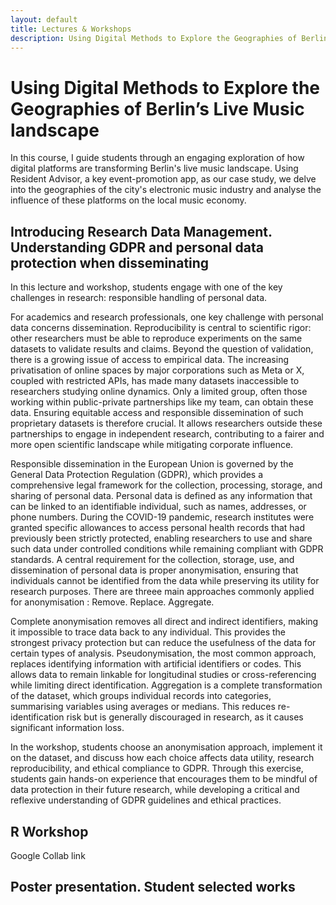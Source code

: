 ```yaml
---
layout: default
title: Lectures & Workshops
description: Using Digital Methods to Explore the Geographies of Berlin’s Live Music landscape
---
```


# Using Digital Methods to Explore the Geographies of Berlin’s Live Music landscape

In this course, I guide students through an engaging exploration of how digital platforms are transforming Berlin's live music landscape. Using Resident Advisor, a key event-promotion app, as our case study, we delve into the geographies of the city's electronic music industry and analyse the influence of these platforms on the local music economy.

## Introducing Research Data Management. Understanding GDPR and personal data protection when disseminating 

In this lecture and workshop, students engage with one of the key challenges in research: responsible handling of personal data.

For academics and research professionals, one key challenge with personal data concerns dissemination. Reproducibility is central to scientific rigor: other researchers must be able to reproduce experiments on the same datasets to validate results and claims. Beyond the question of validation, there is a growing issue of access to empirical data. The increasing privatisation of online spaces by major corporations such as Meta or X, coupled with restricted APIs, has made many datasets inaccessible to researchers studying online dynamics. Only a limited group, often those working within public-private partnerships like my team, can obtain these data. Ensuring equitable access and responsible dissemination of such proprietary datasets is therefore crucial. It allows researchers outside these partnerships to engage in independent research, contributing to a fairer and more open scientific landscape while mitigating corporate influence.

Responsible dissemination in the European Union is governed by the General Data Protection Regulation (GDPR), which provides a comprehensive legal framework for the collection, processing, storage, and sharing of personal data. Personal data is defined as any information that can be linked to an identifiable individual, such as names, addresses, or phone numbers. During the COVID-19 pandemic, research institutes were granted specific allowances to access personal health records that had previously been strictly protected, enabling researchers to use and share such data under controlled conditions while remaining compliant with GDPR standards. A central requirement for the collection, storage, use, and dissemination of personal data is proper anonymisation, ensuring that individuals cannot be identified from the data while preserving its utility for research purposes. There are threee main approaches commonly applied for anonymisation : Remove. Replace. Aggregate.

Complete anonymisation removes all direct and indirect identifiers, making it impossible to trace data back to any individual. This provides the strongest privacy protection but can reduce the usefulness of the data for certain types of analysis. Pseudonymisation, the most common approach, replaces identifying information with artificial identifiers or codes. This allows data to remain linkable for longitudinal studies or cross-referencing while limiting direct identification. Aggregation is a complete transformation of the dataset, which groups individual records into categories, summarising variables using averages or medians. This reduces re-identification risk but is generally discouraged in research, as it causes significant information loss.

In the workshop, students choose an anonymisation approach, implement it on the dataset, and discuss how each choice affects data utility, research reproducibility, and ethical compliance to GDPR. Through this exercise, students gain hands-on experience that encourages them to be mindful of data protection in their future research, while developing a critical and reflexive understanding of GDPR guidelines and ethical practices.

## R Workshop

Google Collab link

## Poster presentation. Student selected works


